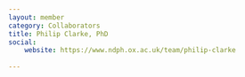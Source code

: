 ```yaml
---
layout: member
category: Collaborators
title: Philip Clarke, PhD
social:
    website: https://www.ndph.ox.ac.uk/team/philip-clarke 
    
---
```

